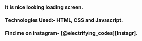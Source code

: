 ### It is nice looking loading screen.

### Technologies Used:- HTML, CSS and Javascript.

### Find me on instagram- [@electrifying_codes][Instagr].

[Instagram]: https://www.instagram.com/electrifying_codes